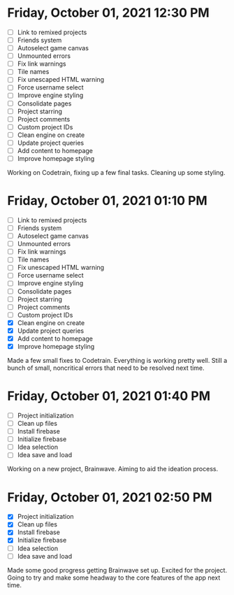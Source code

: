 # Friday, October 01, 2021 12:30 PM
- [ ] Link to remixed projects
- [ ] Friends system
- [ ] Autoselect game canvas
- [ ] Unmounted errors
- [ ] Fix link warnings
- [ ] Tile names
- [ ] Fix unescaped HTML warning
- [ ] Force username select
- [ ] Improve engine styling
- [ ] Consolidate pages
- [ ] Project starring
- [ ] Project comments
- [ ] Custom project IDs
- [ ] Clean engine on create
- [ ] Update project queries
- [ ] Add content to homepage
- [ ] Improve homepage styling

Working on Codetrain, fixing up a few final tasks. Cleaning up some styling.

# Friday, October 01, 2021 01:10 PM
- [ ] Link to remixed projects
- [ ] Friends system
- [ ] Autoselect game canvas
- [ ] Unmounted errors
- [ ] Fix link warnings
- [ ] Tile names
- [ ] Fix unescaped HTML warning
- [ ] Force username select
- [ ] Improve engine styling
- [ ] Consolidate pages
- [ ] Project starring
- [ ] Project comments
- [ ] Custom project IDs
- [X] Clean engine on create
- [X] Update project queries
- [X] Add content to homepage
- [X] Improve homepage styling

Made a few small fixes to Codetrain. Everything is working pretty well.
Still a bunch of small, noncritical errors that need to be resolved next time.

# Friday, October 01, 2021 01:40 PM
- [ ] Project initialization
- [ ] Clean up files
- [ ] Install firebase
- [ ] Initialize firebase
- [ ] Idea selection
- [ ] Idea save and load

Working on a new project, Brainwave. Aiming to aid the ideation process.

# Friday, October 01, 2021 02:50 PM
- [X] Project initialization
- [X] Clean up files
- [X] Install firebase
- [X] Initialize firebase
- [ ] Idea selection
- [ ] Idea save and load

Made some good progress getting Brainwave set up. Excited for the project.
Going to try and make some headway to the core features of the app next time.
